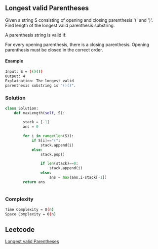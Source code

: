 ## Longest valid Parentheses

Given a string S consisting of opening and closing parenthesis '(' and ')'. Find length of the longest valid parenthesis substring.

A parenthesis string is valid if:

For every opening parenthesis, there is a closing parenthesis.
Opening parenthesis must be closed in the correct order.

#### Example
```bash
Input: S = )()())
Output: 4
Explaination: The longest valid 
parenthesis substring is "()()".

```
### Solution 

```python
class Solution:
    def maxLength(self, S):
        
        stack = [-1]
        ans = 0
        
        for i in range(len(S)):
            if S[i]=="(":
                stack.append(i)
            else:
                stack.pop()
                
                if len(stack)==0:
                    stack.append(i)
                else:
                    ans = max(ans,i-stack[-1])
        return ans
        
```
### Complexity
```bash
Time Complexity = O(n)
Space Complexity = O(n) 
```

## Leetcode       
[Longest valid Parentheses](https://practice.geeksforgeeks.org/problems/longest-valid-parentheses5657/1?page=1&difficulty[]=1&difficulty[]=2&status[]=unsolved&category[]=Stack&category[]=Queue&category[]=two-pointer-algorithm&category[]=sliding-window&sortBy=submissions)
